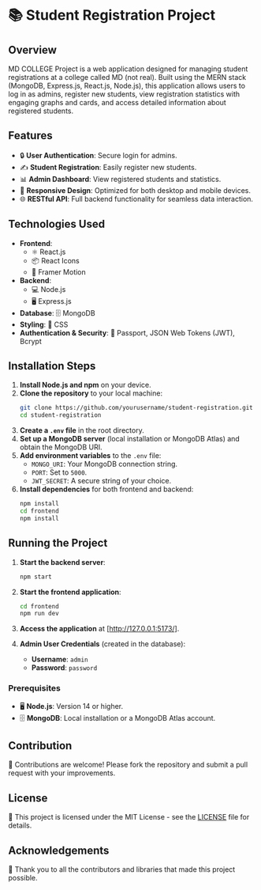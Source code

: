 # 📚 Student Registration Project

## Overview

MD COLLEGE Project is a web application designed for managing student registrations at a college called MD (not real). Built using the MERN stack (MongoDB, Express.js, React.js, Node.js), this application allows users to log in as admins, register new students, view registration statistics with engaging graphs and cards, and access detailed information about registered students.

## Features

- 🔒 **User Authentication**: Secure login for admins.
- ✍️ **Student Registration**: Easily register new students.
- 📊 **Admin Dashboard**: View registered students and statistics.
- 📱 **Responsive Design**: Optimized for both desktop and mobile devices.
- 🌐 **RESTful API**: Full backend functionality for seamless data interaction.

## Technologies Used

- **Frontend**: 
  - ⚛️ React.js
  - 📦 React Icons
  - 🎨 Framer Motion
- **Backend**: 
  - 💻 Node.js
  - 🖥️ Express.js
- **Database**: 🗄️ MongoDB
- **Styling**: 🎨 CSS
- **Authentication & Security**: 🔑 Passport, JSON Web Tokens (JWT), Bcrypt

## Installation Steps

1. **Install Node.js and npm** on your device.
2. **Clone the repository** to your local machine:
    ```bash
    git clone https://github.com/yourusername/student-registration.git
    cd student-registration
    ```
3. **Create a `.env` file** in the root directory.
4. **Set up a MongoDB server** (local installation or MongoDB Atlas) and obtain the MongoDB URI.
5. **Add environment variables** to the `.env` file:
    - `MONGO_URI`: Your MongoDB connection string.
    - `PORT`: Set to `5000`.
    - `JWT_SECRET`: A secure string of your choice.
6. **Install dependencies** for both frontend and backend:
    ```bash
    npm install
    cd frontend
    npm install
    ```

## Running the Project

1. **Start the backend server**:
    ```bash
    npm start
    ```
2. **Start the frontend application**:
    ```bash
    cd frontend
    npm run dev
    ```
3. **Access the application** at [http://127.0.0.1:5173/].

4. **Admin User Credentials** (created in the database):
    - **Username**: `admin`
    - **Password**: `password`

### Prerequisites

- 🖥️ **Node.js**: Version 14 or higher.
- 🗄️ **MongoDB**: Local installation or a MongoDB Atlas account.

## Contribution

🤝 Contributions are welcome! Please fork the repository and submit a pull request with your improvements.

## License

📄 This project is licensed under the MIT License - see the [LICENSE](LICENSE) file for details.

## Acknowledgements

🙏 Thank you to all the contributors and libraries that made this project possible.

